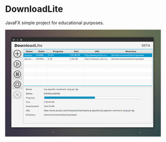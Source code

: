 # DownloadLite
JavaFX simple project for educational purposes.


![screenshot](https://github.com/m7mdkamal/DownloadLite/blob/master/screenshots/ScreenshotFrom%202014-11-21.png)

